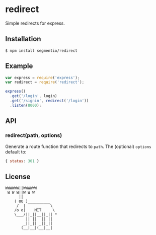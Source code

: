 # redirect

  Simple redirects for express.

## Installation

    $ npm install segmentio/redirect

## Example

```js
var express = require('express');
var redirect = require('redirect');

express()
  .get('/login', login)
  .get('/signin', redirect('/login'))
  .listen(8000);
```

## API

### redirect(path, options)
  
  Generate a route function that redirects to `path`. The (optional) `options` default to:

```js
{ status: 301 }
```

## License

```
WWWWWW||WWWWWW
 W W W||W W W
      ||
    ( OO )__________
     /  |           \
    /o o|    MIT     \
    \___/||_||__||_|| *
         || ||  || ||
        _||_|| _||_||
       (__|__|(__|__|
```